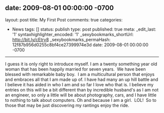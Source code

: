 date: 2009-08-01 00:00:00 -0700
---
layout: post
title: My First Post
comments: true
categories:
- News
tags: []
status: publish
type: post
published: true
meta:
  _edit_last: '1'
  syntaxhighlighter_encoded: '1'
  _sexybookmarks_shortUrl: http://bit.ly/cEtry8
  _sexybookmarks_permaHash: 12f87b956d0255c8bf4ce27399974e3d
date: 2009-08-01 00:00:00 -0700
---
I guess it is only right to introduce myself.  I am a twenty something year old woman that has been happily married for seven years.  We have been blessed with remarkable baby boy.  I am a multicultural person that enjoys and embraces all that I am made up of.  I have had many an up hill battle and I believe it has aided in who I am and so far I love who that is.
I believe my entries on this will be a bit different than by incredible husband's as I am not an engineer, so only a little will be about photography, cars, and I have little to nothing to talk about computers.  Oh and because I am a girl.  LOL!   So to those that may be just discovering my rantings enjoy the ride.
